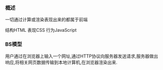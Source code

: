 ### 概述

一切通过计算或渲染表现出来的都属于前端

结构HTML 表现CSS  行为JavaScript 

### BS模型

用户通过在浏览器上输入一个网址,通过HTTP协议向服务器发送请求,服务器做出响应,将相关网页数据传输到本地计算机,在浏览器渲染出来.



